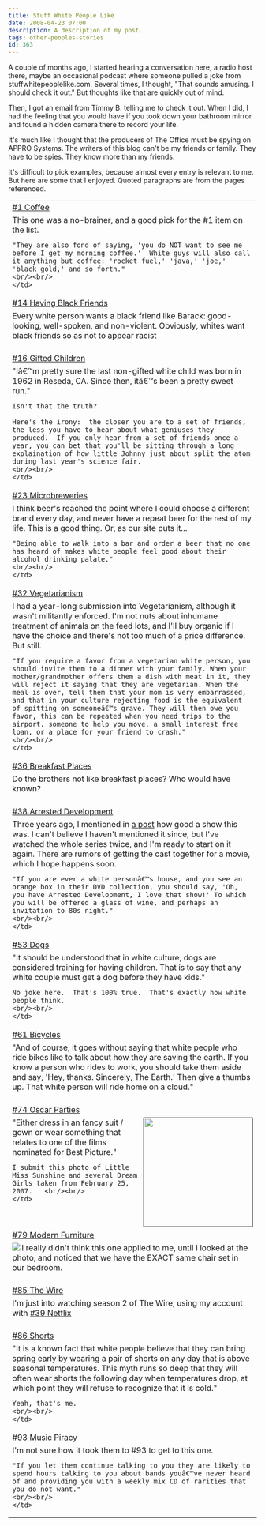 ```yaml
---
title: Stuff White People Like
date: 2008-04-23 07:00
description: A description of my post.
tags: other-peoples-stories
id: 363
---
```

A couple of months ago, I started hearing a conversation here, a radio host there, maybe an occasional podcast where someone pulled a joke from stuffwhitepeoplelike.com.  Several times, I thought, "That sounds amusing.  I should check it out."  But thoughts like that are quickly out of mind.

Then, I got an email from Timmy B. telling me to check it out.  When I did, I had the feeling that you would have if you took down your bathroom mirror and found a hidden camera there to record your life.

It's much like I thought that the producers of The Office must be spying on APPRO Systems.  The writers of this blog can't be my friends or family.  They have to be spies.  They know more than my friends.

It's difficult to pick examples, because almost every entry is relevant to me.  But here are some that I enjoyed.  Quoted paragraphs are from the pages referenced.

<table align="center" border=0 cellspacing=0 cellpadding=0 width="90%">
<tr align="left" valign="middle">
	<td><a href="http://stuffwhitepeoplelike.wordpress.com/2008/01/18/1-coffee/" target="_blank">#1 Coffee</a></td>
</tr><tr>
	<td>This one was a no-brainer, and a good pick for the #1 item on the list.
	
	"They are also fond of saying, 'you do NOT want to see me before I get my morning coffee.'  White guys will also call it anything but coffee: 'rocket fuel,' 'java,' 'joe,' 'black gold,' and so forth."
	<br/><br/>
	</td>

</tr><tr>
	<td><a href="http://stuffwhitepeoplelike.wordpress.com/2008/01/21/14-having-black-friends/" target="_blank">#14 Having Black Friends</a></td>
</tr><tr>
	<td>Every white person wants a black friend like Barack: good-looking, well-spoken, and non-violent. Obviously, whites want black friends so as not to appear racist
	<br/><br/>
	</td>
</tr><tr>
	<td><a href="http://stuffwhitepeoplelike.wordpress.com/2008/01/22/17-gifted-children/" target="_blank">#16 Gifted Children</a> </td>
</tr><tr>
	<td>"Iâ€™m pretty sure the last non-gifted white child was born in 1962 in Reseda, CA. Since then, itâ€™s been a pretty sweet run."
	
	Isn't that the truth?
	
	Here's the irony:  the closer you are to a set of friends, the less you have to hear about what geniuses they produced.  If you only hear from a set of friends once a year, you can bet that you'll be sitting through a long explaination of how little Johnny just about split the atom during last year's science fair.
	<br/><br/>
	</td>
</tr><tr>
	<td><a href="http://stuffwhitepeoplelike.wordpress.com/2008/01/24/23-microbreweries/" target="_blank">#23 Microbreweries</a></td>
</tr><tr>
	<td>I think beer's reached the point where I could choose a different brand every day, and never have a repeat beer for the rest of my life.  This is a good thing.  Or, as our site puts it...
	
	"Being able to walk into a bar and order a beer that no one has heard of makes white people feel good about their alcohol drinking palate."
	<br/><br/>
	</td>
</tr><tr>
	<td><a href="http://stuffwhitepeoplelike.wordpress.com/2008/01/27/32-veganvegetarianism/" target="_blank">#32 Vegetarianism</a></td>
</tr><tr>
	<td>I had a year-long submission into Vegetarianism, although it wasn't militantly enforced.  I'm not nuts about inhumane treatment of animals on the feed lots, and I'll buy organic if I have the choice and there's not too much of a price difference.  But still.
	
	"If you require a favor from a vegetarian white person, you should invite them to a dinner with your family. When your mother/grandmother offers them a dish with meat in it, they will reject it saying that they are vegetarian. When the meal is over, tell them that your mom is very embarrassed, and that in your culture rejecting food is the equivalent of spitting on someoneâ€™s grave. They will then owe you favor, this can be repeated when you need trips to the airport, someone to help you move, a small interest free loan, or a place for your friend to crash."
	<br/><br/>
	</td>
</tr><tr>
	<td><a href="http://stuffwhitepeoplelike.wordpress.com/2008/01/28/36-breakfast-places/" target="_blank">#36 Breakfast Places</a></td>
</tr><tr>
	<td>Do the brothers not like breakfast places?  Who would have known?
	<br/><br/>
	</td>
</tr><tr>
	<td><a href="http://stuffwhitepeoplelike.wordpress.com/2008/01/29/38-arrested-development/" target="_blank">#38 Arrested Development</a></td>
</tr><tr>
	<td>Three years ago, I mentioned in <a href="http://theskinnyonbenny.com/blog2/archives/114">a post</a> how good a show this was.  I can't believe I haven't mentioned it since, but I've watched the whole series twice, and I'm ready to start on it again.  There are rumors of getting the cast together for a movie, which I hope happens soon.
	
	"If you are ever a white personâ€™s house, and you see an orange box in their DVD collection, you should say, 'Oh, you have Arrested Development, I love that show!' To which you will be offered a glass of wine, and perhaps an invitation to 80s night."
	<br/><br/>
	</td>
</tr><tr>
	<td><a href="http://stuffwhitepeoplelike.wordpress.com/2008/02/04/53-dogs/" target="_blank">#53 Dogs</a></td>
</tr><tr>
	<td>"It should be understood that in white culture, dogs are considered training for having children. That is to say that any white couple must get a dog before they have kids."
	
	No joke here.  That's 100% true.  That's exactly how white people think.
	<br/><br/>
	</td>
</tr><tr>
	<td><a href="http://stuffwhitepeoplelike.wordpress.com/2008/02/10/61-bicycles/" target="_blank">#61 Bicycles</a></td>
</tr><tr>
	<td>"And of course, it goes without saying that white people who ride bikes like to talk about how they are saving the earth. If you know a person who rides to work, you should take them aside and say, 'Hey, thanks. Sincerely, The Earth.' Then give a thumbs up. That white person will ride home on a cloud."
	<br/><br/>
	</td>
</tr><tr>
	<td><a href="http://stuffwhitepeoplelike.wordpress.com/2008/02/24/74-oscar-parties/" target="_blank">#74 Oscar Parties</a></td>
</tr><tr>
	<td><img src="http://theskinnyonbenny.com/img/gal/030%20-%20Oscar%20Party%202007/resIMG_20070225_1104.JPG" border ="1" align="right" width="220px"/>
"Either dress in an fancy suit / gown or wear something that relates to one of the films nominated for Best Picture."
	
	I submit this photo of Little Miss Sunshine and several Dream Girls taken from February 25, 2007.  	<br/><br/>
	</td>
</tr><tr>
	<td><a href="http://stuffwhitepeoplelike.wordpress.com/2008/03/02/79-modern-furniture/" target="_blank">#79 Modern Furniture</a></td>
</tr><tr>
	<td><img src="/img/chair.jpg" align="left">I really didn't think this one applied to me, until I looked at the photo, and noticed that we have the EXACT same chair set in our bedroom.  
	<br/><br/>
	</td>
</tr><tr>
	<td><a href="http://stuffwhitepeoplelike.wordpress.com/2008/03/09/85-the-wire/" target="_blank">#85 The Wire</a></td>
</tr><tr>
	<td>I'm just into watching season 2 of The Wire, using my account with <a href="http://stuffwhitepeoplelike.wordpress.com/2008/01/29/38-netflix/" target="_blank">#39 Netflix</a>
	<br/><br/>
	</td>
</tr><tr>
	<td><a href="http://stuffwhitepeoplelike.wordpress.com/2008/03/11/86-shorts/" target="_blank">#86 Shorts</a></td>
</tr><tr>
	<td>"It is a known fact that white people believe that they can bring spring early by wearing a pair of shorts on any day that is above seasonal temperatures. This myth runs so deep that they will often wear shorts the following day when temperatures drop, at which point they will refuse to recognize that it is cold."
	
	Yeah, that's me.
	<br/><br/>
	</td>
</tr><tr>
	<td><a href="http://stuffwhitepeoplelike.wordpress.com/2008/03/30/93-music-piracy/" target="_blank">#93 Music Piracy</a></td>
</tr><tr>
	<td>I'm not sure how it took them to #93 to get to this one.
	
	"If you let them continue talking to you they are likely to spend hours talking to you about bands youâ€™ve never heard of and providing you with a weekly mix CD of rarities that you do not want."
	<br/><br/>
	</td>
</tr>
</table>
